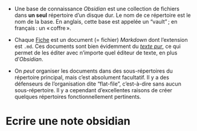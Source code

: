 -   Une base de connaissance _Obsidian_ est une collection de fichiers dans **un seul** répertoire d’un disque dur. Le nom de ce répertoire est le nom de la base. En anglais, cette base est appelée un “vault” ; en français : un « coffre ».

-   Chaque [Fiche](https://legerement-serieux.ch/Fiches/PKM/Fiche) est un document (= fichier) _Markdown_ dont l’extension est `.md`. Ces documents sont bien évidemment du _[texte pur](https://legerement-serieux.ch/Fiches/Informatique/beaut%C3%A9+du+texte+pur)_, ce qui permet de les éditer avec n’importe quel éditeur de texte, en plus d’_Obsidian_.

-   On _peut_ organiser les documents dans des sous-répertoires du répertoire principal, mais c’est absolument facultatif. Il y a des défenseurs de l’organisation dite “flat-file”, c’est-à-dire sans aucun sous-répertoire. Il y a cependant d’excellentes raisons de créer quelques répertoires fonctionnellement pertinents.

# Ecrire une note obsidian
